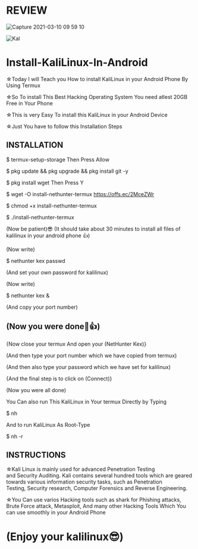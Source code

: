 # REVIEW
![Capture 2021-03-10 09 59 10](https://user-images.githubusercontent.com/75472335/110577058-e061b580-8187-11eb-90d8-d93f7ba5f2d1.jpg)

![Kal](https://user-images.githubusercontent.com/75472335/110576973-b7412500-8187-11eb-9ad9-5ad6d1eb6b91.jpg)

# Install-KaliLinux-In-Android

☆Today I will Teach you How to install KaliLinux in your Android Phone By Using Termux

☆So To install This Best Hacking Operating System You need atlest 20GB Free in Your Phone

☆This is very Easy To install this KaliLinux in your Android Device

☆Just You have to follow this Installation Steps

<h2>INSTALLATION</h2>

$ termux-setup-storage
Then Press Allow

$ pkg update && pkg upgrade && pkg install git -y 

$ pkg install wget
Then Press Y

$ wget -O install-nethunter-termux https://offs.ec/2MceZWr 

$ chmod +x install-nethunter-termux 

$ ./install-nethunter-termux

(Now be patient)😎
(It should take about 30 minutes to install all files of kalilinux in your android phone 👍)

(Now write)

$ nethunter kex passwd

(And set your own password for kalilinux)

(Now write)

$ nethunter kex &

(And copy your port number)

<h2>(Now you were done🤟👍)</h2>

{Now close your termux And open your (NetHunter Kex)}

(And then type your port number which we have copied from termux)

(And then also type your password which we have set for kalilinux)

{And the final step is to click on (Connect)}

(Now you were all done)

You Can also run This KaliLinux in Your termux Directly by Typing 

$ nh

And to run KaliLinux As Root-Type

$ nh -r

<h2>INSTRUCTIONS</h2>

☆Kali Linux is mainly used for advanced Penetration Testing and Security Auditing.
  Kali contains several hundred tools which are geared towards various information security tasks, such as Penetration Testing, Security research, Computer Forensics and Reverse Engineering.

☆You Can use varios Hacking tools such as shark for Phishing attacks, Brute Force attack, Metasploit, And many other Hacking Tools
  Which You can use smoothly in your Android Phone

<h1>(Enjoy your kalilinux😎)</h2>
